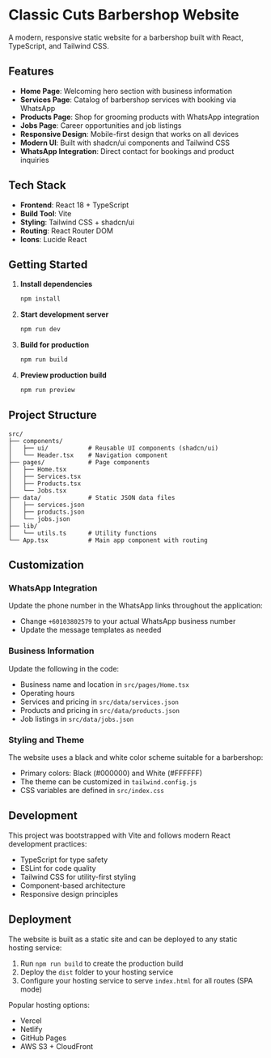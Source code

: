 # Classic Cuts Barbershop Website

A modern, responsive static website for a barbershop built with React, TypeScript, and Tailwind CSS.

## Features

- **Home Page**: Welcoming hero section with business information
- **Services Page**: Catalog of barbershop services with booking via WhatsApp
- **Products Page**: Shop for grooming products with WhatsApp integration
- **Jobs Page**: Career opportunities and job listings
- **Responsive Design**: Mobile-first design that works on all devices
- **Modern UI**: Built with shadcn/ui components and Tailwind CSS
- **WhatsApp Integration**: Direct contact for bookings and product inquiries

## Tech Stack

- **Frontend**: React 18 + TypeScript
- **Build Tool**: Vite
- **Styling**: Tailwind CSS + shadcn/ui
- **Routing**: React Router DOM
- **Icons**: Lucide React

## Getting Started

1. **Install dependencies**

   ```bash
   npm install
   ```

2. **Start development server**

   ```bash
   npm run dev
   ```

3. **Build for production**

   ```bash
   npm run build
   ```

4. **Preview production build**
   ```bash
   npm run preview
   ```

## Project Structure

```
src/
├── components/
│   ├── ui/           # Reusable UI components (shadcn/ui)
│   └── Header.tsx    # Navigation component
├── pages/            # Page components
│   ├── Home.tsx
│   ├── Services.tsx
│   ├── Products.tsx
│   └── Jobs.tsx
├── data/             # Static JSON data files
│   ├── services.json
│   ├── products.json
│   └── jobs.json
├── lib/
│   └── utils.ts      # Utility functions
└── App.tsx           # Main app component with routing
```

## Customization

### WhatsApp Integration

Update the phone number in the WhatsApp links throughout the application:

- Change `+60103802579` to your actual WhatsApp business number
- Update the message templates as needed

### Business Information

Update the following in the code:

- Business name and location in `src/pages/Home.tsx`
- Operating hours
- Services and pricing in `src/data/services.json`
- Products and pricing in `src/data/products.json`
- Job listings in `src/data/jobs.json`

### Styling and Theme

The website uses a black and white color scheme suitable for a barbershop:

- Primary colors: Black (#000000) and White (#FFFFFF)
- The theme can be customized in `tailwind.config.js`
- CSS variables are defined in `src/index.css`

## Development

This project was bootstrapped with Vite and follows modern React development practices:

- TypeScript for type safety
- ESLint for code quality
- Tailwind CSS for utility-first styling
- Component-based architecture
- Responsive design principles

## Deployment

The website is built as a static site and can be deployed to any static hosting service:

1. Run `npm run build` to create the production build
2. Deploy the `dist` folder to your hosting service
3. Configure your hosting service to serve `index.html` for all routes (SPA mode)

Popular hosting options:

- Vercel
- Netlify
- GitHub Pages
- AWS S3 + CloudFront
